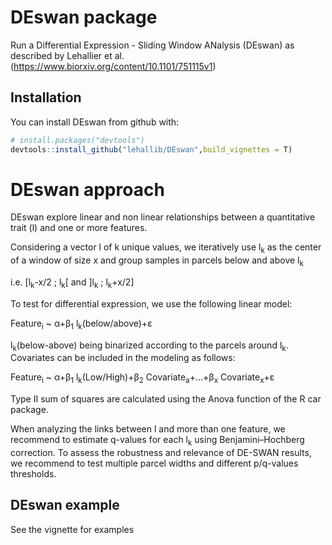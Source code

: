 
<!-- README.md is generated from README.Rmd. Please edit that file -->
DEswan package
==============

Run a Differential Expression - Sliding Window ANalysis (DEswan) as described by Lehallier et al. (<https://www.biorxiv.org/content/10.1101/751115v1>)

Installation
------------

You can install DEswan from github with:

``` r
# install.packages("devtools")
devtools::install_github("lehallib/DEswan",build_vignettes = T)
```

DEswan approach
===============

DEswan explore linear and non linear relationships between a quantitative trait (l) and one or more features.

Considering a vector l of k unique values, we iteratively use l<sub>k</sub> as the center of a window of size x and group samples in parcels below and above l<sub>k</sub>

i.e. \[l<sub>k</sub>-x/2 ; l<sub>k</sub>\[ and \]l<sub>k</sub> ; l<sub>k</sub>+x/2\]

To test for differential expression, we use the following linear model:

Feature<sub>i</sub> ~ α+β<sub>1</sub> l<sub>k</sub>(below/above)+ε

l<sub>k</sub>(below-above) being binarized according to the parcels around l<sub>k</sub>. Covariates can be included in the modeling as follows:

Feature<sub>i</sub> ~ α+β<sub>1</sub> l<sub>k</sub>(Low/High)+β<sub>2</sub> Covariate<sub>a</sub>+...+β<sub>x</sub> Covariate<sub>x</sub>+ε

Type II sum of squares are calculated using the Anova function of the R car package.

When analyzing the links between l and more than one feature, we recommend to estimate q-values for each l<sub>k</sub> using Benjamini–Hochberg correction. To assess the robustness and relevance of DE-SWAN results, we recommend to test multiple parcel widths and different p/q-values thresholds.

DEswan example
--------------

See the vignette for examples
